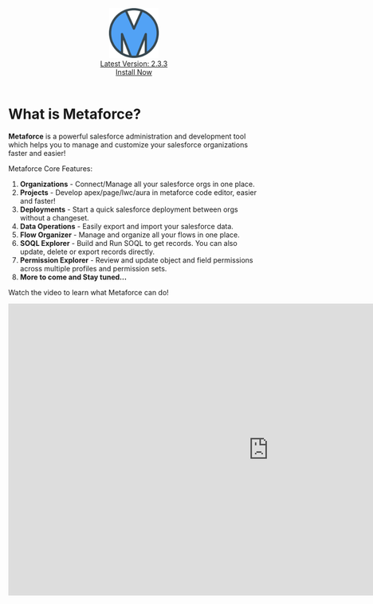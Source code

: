 <div style="text-align:center;padding-bottom:20px;">
    <img src="/img/logo.png" style="width:100px;border-width:0px;">
    <div><a href="/pages/gettingStarted/versionHistory.md">Latest Version: 2.3.3</a></div>
    <div><a href="https://metaforce.ltd">Install Now</a></div>
</div>

# What is Metaforce?

**Metaforce** is a powerful salesforce administration and development tool which helps you to manage and customize your salesforce organizations faster and easier!

Metaforce Core Features:

1. **Organizations** - Connect/Manage all your salesforce orgs in one place.
2. **Projects** - Develop apex/page/lwc/aura in metaforce code editor, easier and faster!
3. **Deployments** - Start a quick salesforce deployment between orgs without a changeset.
4. **Data Operations** - Easily export and import your salesforce data.
5. **Flow Organizer** - Manage and organize all your flows in one place.
6. **SOQL Explorer** - Build and Run SOQL to get records. You can also update, delete or export records directly.
7. **Permission Explorer** - Review and update object and field permissions across multiple profiles and permission sets.
8. **More to come and Stay tuned...**

Watch the video to learn what Metaforce can do!

<iframe width="1043" height="587" src="https://www.youtube.com/embed/3lvJJGbEieQ" title="A powerful salesforce administration and development tool" frameborder="0" allow="accelerometer; autoplay; clipboard-write; encrypted-media; gyroscope; picture-in-picture; web-share" allowfullscreen></iframe>
